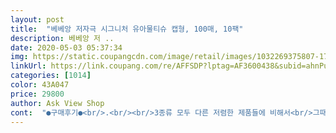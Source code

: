 ```yaml
---
layout: post 
title:  "베베앙 저자극 시그니처 유아물티슈 캡형, 100매, 10팩" 
description: 베베앙 저 ..
date: 2020-05-03 05:37:34 
img: https://static.coupangcdn.com/image/retail/images/1032269375807-17885b55-bc42-43c1-a99d-62da0fa58de0.jpg 
linkUrl: https://link.coupang.com/re/AFFSDP?lptag=AF3600438&subid=ahnPublicAsk&pageKey=1410015015&itemId=2446388188&vendorItemId=70504863363&traceid=V0-113-5e592b1d490dd1cd 
categories: [1014] 
color: 43A047 
price: 29800 
author: Ask View Shop 
cont:  "●구매후기●<br/>.<br/><br/>3종류 모두 다른 저렴한 제품들에 비해서<br/>그때그때 기분에 따라 이것도 사보고 저것도 사보고<br/>기존 보다 더 부더러워요.<br/>두깨는 부더러워서 인지 아주 살짝 얇아보임.<br/>워낙 아기 엉덩이가 예민해서  저는 시그니처가 더  좋더 라구요.<br/><br/>다른제품들 늘어나면서 얇기도 들쑥날쑥 되는데<br/>도톰해요! 빼다가 잘못해 쭉 늘어나도<br/>두께 수분감.<br/> 너무 만족해요!<br/>두께는 똑같네요.<br/><br/>베베*이랑  베베앙  엠보싱 잇고 없고 차이지<br/>베베앙 제품들은 그러지않더라구요~<br/>오리지널 다쓰고 하나 남아서 구매했어요ㅎ<br/>외출할때 집에 잇을때  항상  옆에 갖고  다니며  잘쓰고 있어요<br/>이번것두 오리지널과 크게 차이나지않는<br/>주기적으로 하나만 쭉 쓴다기보다<br/>지금까지 베베앙 물티슈 3종류 써보는데<br/>한번씩 바꿔보는데 역시 베베앙은 좋네요ㅎ<br/>후기만 보고  구매했다가  계속 쓰게  만드는베베앙 중독성이예요.<br/><br/>.<br/><br/>3종류 모두 다른 저렴한 제품들에 비해서<br/>그때그때 기분에 따라 이것도 사보고 저것도 사보고<br/>기존 보다 더 부더러워요.<br/>두깨는 부더러워서 인지 아주 살짝 얇아보임.<br/>워낙 아기 엉덩이가 예민해서  저는 시그니처가 더  좋더 라구요.<br/><br/>다른제품들 늘어나면서 얇기도 들쑥날쑥 되는데<br/>도톰해요! 빼다가 잘못해 쭉 늘어나도<br/>두께 수분감.<br/> 너무 만족해요!<br/>두께는 똑같네요.<br/><br/>베베*이랑  베베앙  엠보싱 잇고 없고 차이지<br/>베베앙 제품들은 그러지않더라구요~<br/>오리지널 다쓰고 하나 남아서 구매했어요ㅎ<br/>외출할때 집에 잇을때  항상  옆에 갖고  다니며  잘쓰고 있어요<br/>이번것두 오리지널과 크게 차이나지않는<br/>주기적으로 하나만 쭉 쓴다기보다<br/>지금까지 베베앙 물티슈 3종류 써보는데<br/>한번씩 바꿔보는데 역시 베베앙은 좋네요ㅎ<br/>후기만 보고  구매했다가  계속 쓰게  만드는베베앙 중독성이예요.<br/><br/>" 
---
```

